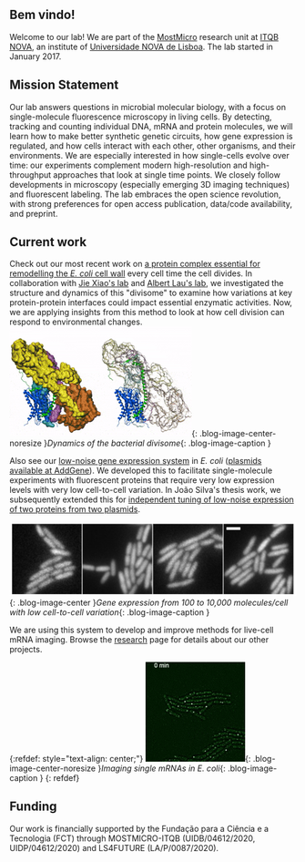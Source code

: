 ## Bem vindo!

Welcome to our lab! We are part of the [MostMicro](http://www.itqb.unl.pt/mostmicro) research unit at [ITQB NOVA](http://www.itqb.unl.pt/), an institute of [Universidade NOVA de Lisboa](http://www.unl.pt/). The lab started in January 2017.

## Mission Statement

Our lab answers questions in microbial molecular biology, with a focus on single-molecule fluorescence microscopy in living cells. By detecting, tracking and counting individual DNA, mRNA and protein molecules, we will learn how to make better synthetic genetic circuits, how gene expression is regulated, and how cells interact with each other, other organisms, and their environments. We are especially interested in how single-cells evolve over time: our experiments complement modern high-resolution and high-throughput approaches that look at single time points. We closely follow developments in microscopy (especially emerging 3D imaging techniques) and fluorescent labeling. The lab embraces the open science revolution, with strong preferences for open access publication, data/code availability, and preprint.

## Current work

Check out our most recent work on [a protein complex essential for remodelling the *E. coli* cell wall](https://www.nature.com/articles/s41467-023-39921-4) every cell time the cell divides. In collaboration with [Jie Xiao's lab](https://xiao.med.jhmi.edu/) and [Albert Lau's lab](https://lau.med.jhmi.edu/), we investigated the structure and dynamics of this "divisome" to examine how variations at key protein-protein interfaces could impact essential enzymatic activities. Now, we are applying insights from this method to look at how cell division can respond to environmental changes.
![molecular dynamics of the divisome complex](/img/divisome.gif){: .blog-image-center-noresize }*Dynamics of the bacterial divisome*{: .blog-image-caption }

Also see our [low-noise gene expression system](http://journals.plos.org/plosone/article?id=10.1371/journal.pone.0187259) in *E. coli* ([plasmids available at AddGene](https://www.addgene.org/Zach_Hensel/)). We developed this to facilitate single-molecule experiments with fluorescent proteins that require very low expression levels with very low cell-to-cell variation. In João Silva's thesis work, we subsequently extended this for [independent tuning of low-noise expression of two proteins from two plasmids](https://journals.asm.org/doi/full/10.1128/msphere.00340-19).

![low-noise expression from 100 to 10,000 molecules/cell](/img/lownoise.jpg){: .blog-image-center }*Gene expression from 100 to 10,000 molecules/cell with low cell-to-cell variation*{: .blog-image-caption }  

We are using this system to develop and improve methods for live-cell mRNA imaging. Browse the [research](research.md) page for details about our other projects.

{:refdef: style="text-align: center;"}
![live-cell mRNA imaging in E. coli](/img/timelapseRNA.gif){: .blog-image-center-noresize }*Imaging single mRNAs in E. coli*{: .blog-image-caption }
{: refdef}

## Funding

Our work is financially supported by the Fundação para a Ciência e a Tecnologia (FCT) through MOSTMICRO-ITQB (UIDB/04612/2020, UIDP/04612/2020) and LS4FUTURE (LA/P/0087/2020).
